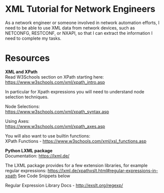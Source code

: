 # XML Tutorial for Network Engineers

As a network engineer or someone involved in network automation efforts, I need to be able
to use XML data from network devices, such as NETCONFG, RESTCONF, or NXAPI, so that I can
extract the information I need to complete my tasks.

# Resources
**XML and XPath**<br/>
Read W3Schools section on XPath starting here: https://www.w3schools.com/xml/xpath_intro.asp

In particular for Xpath expressions you will need to understand node selection techniques.

Node Selections:<br/>
https://www.w3schools.com/xml/xpath_syntax.asp

Using Axes:<br/>
https://www.w3schools.com/xml/xpath_axes.asp

You will also want to use builtin functions:</br>
XPath Functions - https://www.w3schools.com/xml/xsl_functions.asp

**Python LXML package**<br/>
Documentation: https://lxml.de/

The LXML package provides for a few extension libraries, for example regular expressions:
https://lxml.de/xpathxslt.html#regular-expressions-in-xpath
See Code Snippets below

Regular Expression Library
Docs - http://exslt.org/regexp/